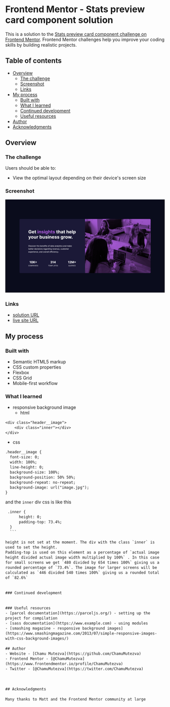 # Frontend Mentor - Stats preview card component solution

This is a solution to the [Stats preview card component challenge on Frontend Mentor](https://www.frontendmentor.io/challenges/stats-preview-card-component-8JqbgoU62). Frontend Mentor challenges help you improve your coding skills by building realistic projects. 

## Table of contents

- [Overview](#overview)
  - [The challenge](#the-challenge)
  - [Screenshot](#screenshot)
  - [Links](#links)
- [My process](#my-process)
  - [Built with](#built-with)
  - [What I learned](#what-i-learned)
  - [Continued development](#continued-development)
  - [Useful resources](#useful-resources)
- [Author](#author)
- [Acknowledgments](#acknowledgments)


## Overview

### The challenge

Users should be able to:

- View the optimal layout depending on their device's screen size

### Screenshot

![desktop preview](./images/desktop-preview.png)


### Links

- [solution URL](https://github.com/ChamuMutezva/stats-preview-card-component-main)
- [live site URL](https://chamumutezva.github.io/stats-preview-card-component-main/)

## My process

### Built with

- Semantic HTML5 markup
- CSS custom properties
- Flexbox
- CSS Grid
- Mobile-first workflow

### What I learned
- responsive background image
  - html
```
<div class="header__image">
    <div class="inner"></div>
</div>
```
  - css
  ```
  .header__image {
    font-size: 0;
    width: 100%;
    line-height: 0;
    background-size: 100%;
    background-position: 50% 50%;
    background-repeat: no-repeat;
    background-image: url("image.jpg");
  }
  ```
  and the `inner` div css is like this
  
  ```
   .inner {
        height: 0;
        padding-top: 73.4%;
    }
    ```

height is not set at the moment. The div with the class `inner` is used to set the height.
Padding-top is used on this element as a percentage of `actual image height divided actual image width multiplied by 100%` . In this case for small screens we get `480 divided by 654 times 100%` giving us a rounded percentage of `73.4%`. The image for larger screens will be calculated as `446 divided 540 times 100%` giving us a rounded total of `82.6%`


### Continued development


### Useful resources
- [parcel documentation](https://parceljs.org/) - setting up the project for compilation
- [sass documentation](https://www.example.com) - using modules
- [smashing magazine - responsive background images](https://www.smashingmagazine.com/2013/07/simple-responsive-images-with-css-background-images/)

## Author
- Website - [Chamu Mutezva](https://github.com/ChamuMutezva)
- Frontend Mentor - [@ChamuMutezva](https://www.frontendmentor.io/profile/ChamuMutezva)
- Twitter - [@ChamuMutezva](https://twitter.com/ChamuMutezva)



## Acknowledgments

Many thanks to Matt and the Frontend Mentor community at large
